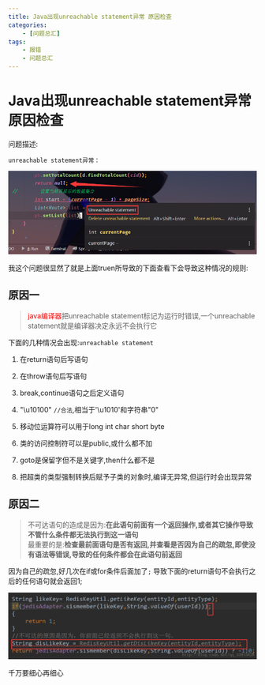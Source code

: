 ```yaml
---
title: Java出现unreachable statement异常 原因检查
categories:
    - [问题总汇]
tags:
    - 报错
    - 问题总汇
---
```


# Java出现unreachable statement异常 原因检查

问题描述:

```
unreachable statement异常：
```

![image_2023-01-23-21-21-25](https://raw.githubusercontent.com/PigPigLetsGo/imeages/master/202401081447369.png)

我这个问题很显然了就是上面truen所导致的下面查看下会导致这种情况的规则:

## 原因一

> <font style="color:red">java编译器</font>把unreachable statement标记为运行时错误,一个unreachable statement就是编译器决定永远不会执行它

下面的几种情况会出现:`unreachable statement` 

1. 在return语句后写语句

2. 在throw语句后写语句

3. break,continue语句之后定义语句

4. "\u10100" `//合法`,相当于'\u1010'和字符串"0"

5. 移动位运算符可以用于long int char short byte

6. 类的访问控制符可以是public,或什么都不加

7. goto是保留字但不是关键字,then什么都不是

8. 把超类的类型强制转换后赋予子类的对象时,编译无异常,但运行时会出现异常

## 原因二

> 不可达语句的造成是因为:**在此语句前面有一个返回操作,或者其它操作导致不管什么条件都无法执行到这一语句** <br>最重要的是:**检查最前面语句是否有返回,并查看是否因为自己的疏忽,即使没有语法等错误,导致的任何条件都会在此语句前返回** 

因为自己的疏忽,好几次在if或for条件后面加了`;` 导致下面的return语句不会执行之后的任何语句就会返回1;

![image_2023-01-23-21-30-27](https://raw.githubusercontent.com/PigPigLetsGo/imeages/master/202401081447316.png)

千万要细心再细心
